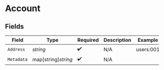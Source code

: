 # Account


## Fields

| Field               | Type                | Required            | Description         | Example             |
| ------------------- | ------------------- | ------------------- | ------------------- | ------------------- |
| `Address`           | *string*            | :heavy_check_mark:  | N/A                 | users:001           |
| `Metadata`          | map[string]*string* | :heavy_check_mark:  | N/A                 |                     |